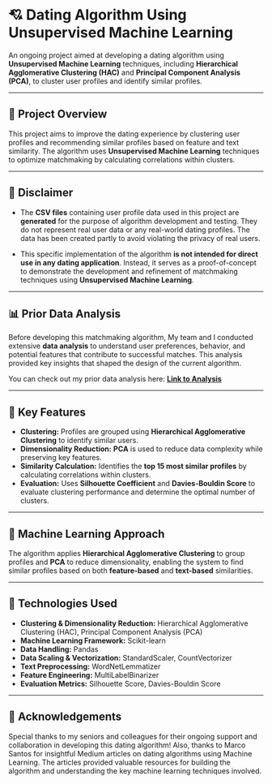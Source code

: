 # 💘 Dating Algorithm Using Unsupervised Machine Learning

An ongoing project aimed at developing a dating algorithm using **Unsupervised Machine Learning** techniques, including **Hierarchical Agglomerative Clustering (HAC)** and **Principal Component Analysis (PCA)**, to cluster user profiles and identify similar profiles.

---

## 🚀 **Project Overview**
This project aims to improve the dating experience by clustering user profiles and recommending similar profiles based on feature and text similarity. The algorithm uses **Unsupervised Machine Learning** techniques to optimize matchmaking by calculating correlations within clusters. 

---

## 🚨 **Disclaimer**
- The **CSV files** containing user profile data used in this project are **generated** for the purpose of algorithm development and testing. They do not represent real user data or any real-world dating profiles. The data has been created partly to avoid violating the privacy of real users.

- This specific implementation of the algorithm **is not intended for direct use in any dating application**. Instead, it serves as a proof-of-concept to demonstrate the development and refinement of matchmaking techniques using **Unsupervised Machine Learning**.

---

## 📊 **Prior Data Analysis**
Before developing this matchmaking algorithm, My team and I conducted extensive **data analysis** to understand user preferences, behavior, and potential features that contribute to successful matches. This analysis provided key insights that shaped the design of the current algorithm.

You can check out my prior data analysis here: [**Link to Analysis**]()

---

## 🎯 **Key Features**
- **Clustering:** Profiles are grouped using **Hierarchical Agglomerative Clustering** to identify similar users.
- **Dimensionality Reduction:** **PCA** is used to reduce data complexity while preserving key features.
- **Similarity Calculation:** Identifies the **top 15 most similar profiles** by calculating correlations within clusters.
- **Evaluation:** Uses **Silhouette Coefficient** and **Davies-Bouldin Score** to evaluate clustering performance and determine the optimal number of clusters.

---

## 🧠 **Machine Learning Approach**
The algorithm applies **Hierarchical Agglomerative Clustering** to group profiles and **PCA** to reduce dimensionality, enabling the system to find similar profiles based on both **feature-based** and **text-based** similarities.

---

## 🧰 **Technologies Used**
- **Clustering & Dimensionality Reduction:** Hierarchical Agglomerative Clustering (HAC), Principal Component Analysis (PCA)
- **Machine Learning Framework:** Scikit-learn
- **Data Handling:** Pandas
- **Data Scaling & Vectorization:** StandardScaler, CountVectorizer
- **Text Preprocessing:** WordNetLemmatizer
- **Feature Engineering:** MultiLabelBinarizer
- **Evaluation Metrics:** Silhouette Score, Davies-Bouldin Score

---

## 🌟 **Acknowledgements**
Special thanks to my seniors and colleagues for their ongoing support and collaboration in developing this dating algorithm!
Also, thanks to Marco Santos for insightful Medium articles on dating algorithms using Machine Learning. The articles provided valuable resources for building the algorithm and understanding the key machine learning techniques involved.

